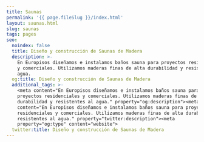```yaml
---
title: Saunas
permalink: '{{ page.fileSlug }}/index.html'
layout: saunas.html
slug: saunas
tags: pages
seo:
  noindex: false
  title: Diseño y construcción de Saunas de Madera
  description: >-
    En Europisos diseñamos e instalamos baños sauna para proyectos residenciales
    y comerciales. Utilizamos maderas finas de alta durabilidad y resistentes al
    agua.
  og:title: Diseño y construcción de Saunas de Madera
  additional_tags: >-
    <meta content="En Europisos diseñamos e instalamos baños sauna para
    proyectos residenciales y comerciales. Utilizamos maderas finas de alta
    durabilidad y resistentes al agua." property="og:description"><meta
    content="En Europisos diseñamos e instalamos baños sauna para proyectos
    residenciales y comerciales. Utilizamos maderas finas de alta durabilidad y
    resistentes al agua." property="twitter:description"><meta
    property="og:type" content="website">
  twitter:title: Diseño y construcción de Saunas de Madera
---
```



